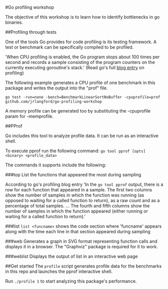 #Go profiling workshop

The objective of this workshop is to learn how to identify bottlenecks in go binaries.

##Profiling through tests

One of the tools Go provides for code profiling is its testing framework. A test or benchmark can be specifically compiled to be profiled.

'When CPU profiling is enabled, the Go program stops about 100 times per second and records a sample consisting of the program counters on the currently executing goroutine's stack.' (Read go's full [blog entry](http://blog.golang.org/profiling-go-programs) on profiling)

The following example generates a CPU profile of one benchmark in this package and writes the output into the "prof" file.

`go test -run=none -bench=BenchmarkLinearSortNoBuffer -cpuprofile=prof github.com/jrlangford/go-profiling-workshop`

A memory profile can be generated too by substituting the -cpuprofile param for -memprofile.

##PProf

Go includes this tool to analyze profile data. It can be run as an interactive shell.

To execute pprof run the following command:
`go tool pprof [opts] <binary> <profile_data>`

The commands it supports include the following:

###top
List the functions that appeared the most during sampling

According to go's profiling blog entry 'In the `go tool pprof` output, there is a row for each function that appeared in a sample. The first two columns show the number of samples in which the function was running (as opposed to waiting for a called function to return), as a raw count and as a percentage of total samples. ... The fourth and fifth columns show the number of samples in which the function appeared (either running or waiting for a called function to return).'

###list 
`list <funcname>` shows the code section where 'funcname' appears along with the time each line in that section appeared during sampling

###web
Generates a graph in SVG format representing function calls and displays it in a browser. The "Graphviz" package is required for it to work.

###weblist
Displays the output of list in an interactive web page

##Get started
The `profile` script generates profile data for the benchmarks in this repo and launches the pprof interactive shell.

Run `./profile 1` to start analyzing this package's performance.
